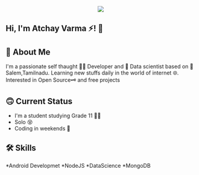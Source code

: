 

 


<p align="center">
  <img src="https://media.giphy.com/media/JFKRf4sXThfUPsvwmn/giphy.gif" />
   
</p>

##  Hi, I'm Atchay Varma ⚡! 👋

## 🚀 About Me
I'm a passionate self thaught 🧑‍💻 Developer and 📅 Data scientist based on 📍Salem,Tamilnadu. Learning new stuffs daily in the world of internet 🌐.
Interested in Open Source🗝️ and free projects

## 🙃 Current Status
* I'm a student studying Grade 11 👨‍🎓
* Solo 😵 
* Coding in weekends 🙂

## 🛠 Skills
*Android Developmet
*NodeJS
*DataScience
*MongoDB
